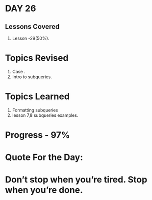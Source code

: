 
# DAY 26
## Lessons Covered
1. Lesson -29(50%).
# Topics Revised
1. Case .
2. Intro to subqueries.
# Topics Learned
1. Formatting subqueries
2. lesson 7,8 subqueries examples.


# Progress - 97%

# Quote For the Day:

# Don’t stop when you’re tired. Stop when you’re done.
